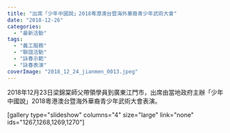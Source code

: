 ```yaml
---
title: "出席「少年中國說」2018粵港澳台暨海外華裔青少年武術大會"
date: "2018-12-26"
categories: 
  - "最新活動"
tags: 
  - "義工服務"
  - "聯誼活動"
  - "詠春示範"
  - "詠春表演"
coverImage: "2018_12_24_jianmen_0013.jpeg"
---
```


2018年12月23日梁錦棠師父帶領學員到廣東江門市，出席由當地政府主辦「少年中國說」2018粵港澳台暨海外華裔青少年武術大會表演。 <!--more-->

\[gallery type="slideshow" columns="4" size="large" link="none" ids="1267,1268,1269,1270"\]
